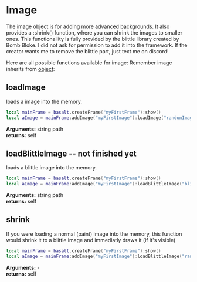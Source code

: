 # Image

The image object is for adding more advanced backgrounds.
It also provides a :shrink() function, where you can shrink the images to smaller ones. This functionallity is fully provided by the blittle library created by Bomb Bloke. I did not ask for permission to add it into the framework. If the creator wants me to remove the blittle part, just text me on discord!

Here are all possible functions available for image:<be>
Remember image inherits from [object](https://github.com/NoryiE/NyoUI/wiki/Object):


## loadImage
loads a image into the memory.
````lua
local mainFrame = basalt.createFrame("myFirstFrame"):show()
local aImage = mainFrame:addImage("myFirstImage"):loadImage("randomImage.nfp"):show()
````
**Arguments:** string path<br>
**returns:** self<br>


## loadBlittleImage -- not finished yet
loads a blittle image into the memory.
````lua
local mainFrame = basalt.createFrame("myFirstFrame"):show()
local aImage = mainFrame:addImage("myFirstImage"):loadBlittleImage("blittleImage.blt"):show()
````
**Arguments:** string path<br>
**returns:** self<br>

## shrink
If you were loading a normal (paint) image into the memory, this function would shrink it to a
blittle image and immediatly draws it (if it's visible)
````lua
local mainFrame = basalt.createFrame("myFirstFrame"):show()
local aImage = mainFrame:addImage("myFirstImage"):loadBlittleImage("randomImage.nfp"):shrink():show()
````
**Arguments:** -<br>
**returns:** self<br>